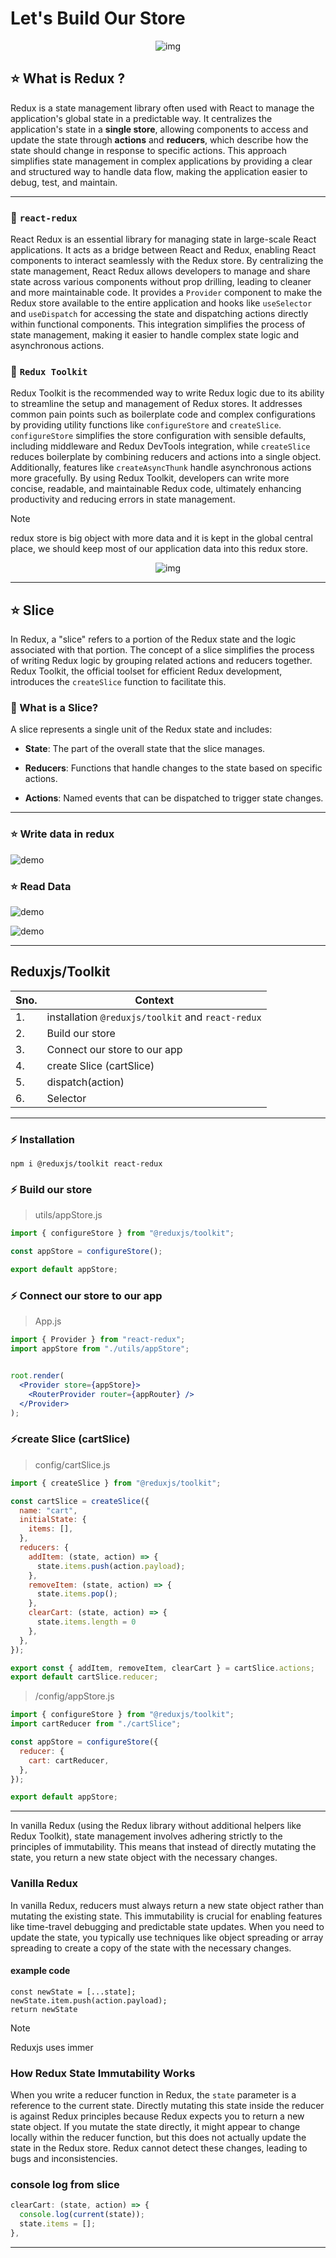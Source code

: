 # Let's Build Our Store

<div align="center">
<img src="https://static1.howtogeekimages.com/wordpress/wp-content/uploads/csit/2021/02/99128fa6.jpg" alt="img" />
</div>

## ⭐ What is Redux ?

Redux is a state management library often used with React to manage the application's global state in a predictable way. It centralizes the application's state in a **single store**, allowing components to access and update the state through **actions** and **reducers**, which describe how the state should change in response to specific actions. This approach simplifies state management in complex applications by providing a clear and structured way to handle data flow, making the application easier to debug, test, and maintain.

---
### 💫 `react-redux`

React Redux is an essential library for managing state in large-scale React applications. It acts as a bridge between React and Redux, enabling React components to interact seamlessly with the Redux store. By centralizing the state management, React Redux allows developers to manage and share state across various components without prop drilling, leading to cleaner and more maintainable code. It provides a `Provider` component to make the Redux store available to the entire application and hooks like `useSelector` and `useDispatch` for accessing the state and dispatching actions directly within functional components. This integration simplifies the process of state management, making it easier to handle complex state logic and asynchronous actions.

### 💫 `Redux Toolkit`

Redux Toolkit is the recommended way to write Redux logic due to its ability to streamline the setup and management of Redux stores. It addresses common pain points such as boilerplate code and complex configurations by providing utility functions like `configureStore` and `createSlice`. `configureStore` simplifies the store configuration with sensible defaults, including middleware and Redux DevTools integration, while `createSlice` reduces boilerplate by combining reducers and actions into a single object. Additionally, features like `createAsyncThunk` handle asynchronous actions more gracefully. By using Redux Toolkit, developers can write more concise, readable, and maintainable Redux code, ultimately enhancing productivity and reducing errors in state management.

> [!NOTE]
> redux store is big object with more data and it is kept in the global central place, we should keep most of our application data into this redux store.

<div align="center">
<img src="https://www.ceos3c.com/wp-content/uploads/2022/01/redux-toolkit-2.gif" alt="img" />
</div>

---

## ⭐ Slice


In Redux, a "slice" refers to a portion of the Redux state and the logic associated with that portion. The concept of a slice simplifies the process of writing Redux logic by grouping related actions and reducers together. Redux Toolkit, the official toolset for efficient Redux development, introduces the `createSlice` function to facilitate this.

### 💫 What is a Slice?

A slice represents a single unit of the Redux state and includes:

* **State**: The part of the overall state that the slice manages.

* **Reducers**: Functions that handle changes to the state based on specific actions.

* **Actions**: Named events that can be dispatched to trigger state changes.

---

### ⭐ Write data in redux 

![demo](../assets/demo52.png)

### ⭐ Read Data

![demo](../assets/demo53.png)

![demo](../assets/demo16.jpg)

---

## Reduxjs/Toolkit

| Sno. | Context | 
| --- | --- |
| 1. | installation `@reduxjs/toolkit` and `react-redux`
| 2. | Build our store
| 3. | Connect our store to our app
| 4. | create Slice (cartSlice)
| 5. | dispatch(action)
| 6. | Selector

---

### ⚡ Installation

```
npm i @reduxjs/toolkit react-redux
```

### ⚡ Build our store

> utils/appStore.js

```js
import { configureStore } from "@reduxjs/toolkit";

const appStore = configureStore();

export default appStore;
```

### ⚡ Connect our store to our app

> App.js

```jsx
import { Provider } from "react-redux";
import appStore from "./utils/appStore";
```

```jsx

root.render(
  <Provider store={appStore}>
    <RouterProvider router={appRouter} />
  </Provider>
);
```

### ⚡create Slice (cartSlice)

> config/cartSlice.js

```js
import { createSlice } from "@reduxjs/toolkit";

const cartSlice = createSlice({
  name: "cart",
  initialState: {
    items: [],
  },
  reducers: {
    addItem: (state, action) => {
      state.items.push(action.payload);
    },
    removeItem: (state, action) => {
      state.items.pop();
    },
    clearCart: (state, action) => {
      state.items.length = 0
    },
  },
});

export const { addItem, removeItem, clearCart } = cartSlice.actions;
export default cartSlice.reducer;
```

> /config/appStore.js

```js
import { configureStore } from "@reduxjs/toolkit";
import cartReducer from "./cartSlice";

const appStore = configureStore({
  reducer: {
    cart: cartReducer,
  },
});

export default appStore; 
```

---

In vanilla Redux (using the Redux library without additional helpers like Redux Toolkit), state management involves adhering strictly to the principles of immutability. This means that instead of directly mutating the state, you return a new state object with the necessary changes.

### Vanilla Redux

In vanilla Redux, reducers must always return a new state object rather than mutating the existing state. This immutability is crucial for enabling features like time-travel debugging and predictable state updates. When you need to update the state, you typically use techniques like object spreading or array spreading to create a copy of the state with the necessary changes.

#### example code 
```
const newState = [...state];
newState.item.push(action.payload);
return newState
```

> [!NOTE]
> Reduxjs uses immer

### How Redux State Immutability Works

When you write a reducer function in Redux, the `state` parameter is a reference to the current state. Directly mutating this state inside the reducer is against Redux principles because Redux expects you to return a new state object. If you mutate the state directly, it might appear to change locally within the reducer function, but this does not actually update the state in the Redux store. Redux cannot detect these changes, leading to bugs and inconsistencies.

### console log from slice

```js
clearCart: (state, action) => {
  console.log(current(state));
  state.items = [];
},
```
---